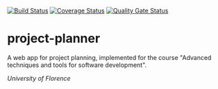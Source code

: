 
[![Build Status](https://www.travis-ci.com/caterinoa/project-planner.svg?branch=persistence)](https://www.travis-ci.com/caterinoa/project-planner) [![Coverage Status](https://coveralls.io/repos/github/caterinoa/project-planner/badge.svg?branch=persistence)](https://coveralls.io/github/caterinoa/project-planner?branch=persistence) [![Quality Gate Status](https://sonarcloud.io/api/project_badges/measure?project=caterinoa_project-planner&metric=alert_status)](https://sonarcloud.io/dashboard?id=caterinoa_project-planner)

# project-planner

A web app for project planning, implemented for the course "Advanced techniques and tools for software development".

*University of Florence*
